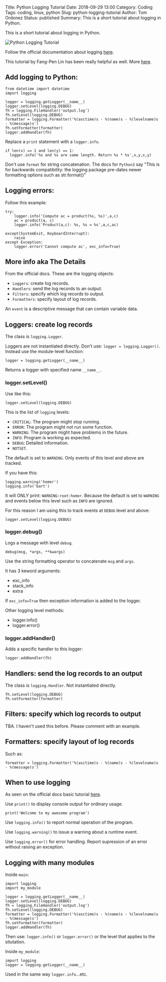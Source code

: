 Title: Python Logging Tutorial
Date: 2018-09-29 13:00
Category: Coding
Tags: coding, linux, python
Slug: python-logging-tutorial
Author: Tom Ordonez
Status: published
Summary: This is a short tutorial about logging in Python.

This is a short tutorial about logging in Python.

![Python Logging Tutorial]({filename}/images/python-logging-tutorial.gif)

Follow the official documentation about logging <a href="https://docs.python.org/3/library/logging.html" target="_blank">here</a>.

This tutorial by Fang-Pen Lin has been really helpful as well. More <a href="https://fangpenlin.com/posts/2012/08/26/good-logging-practice-in-python/" target="_blank">here</a>.

## Add logging to Python:

    from datetime import datetime
	import logging

	logger = logging.getLogger(__name__)
	logger.setLevel(logging.DEBUG)
	fh = logging.FileHandler('output.log')
	fh.setLevel(logging.DEBUG)
	formatter = logging.Formatter('%(asctime)s - %(name)s - %(levelname)s - %(message)s')
	fh.setFormatter(formatter)
	logger.addHandler(fh)

Replace a `print` statement with a `logger.info`.

    if len(x) == 1 and len(y) == 1:
      logger.info('%s and %s are same length. Return %s * %s',x,y,x,y)

Don't use `format` for string concatenation. The docs for `Python3` say "This is for backwards compatibility: the logging package pre-dates newer formatting options such as str.format()"

## Logging errors:

Follow this example:

    try:
        logger.info('Compute ac = product(%s, %s)',a,c)
        ac = product(a, c)
        logger.info('Product(a,c): %s, %s = %s',a,c,ac)

    except(SystemExit, KeyboardInterrupt):
        raise
    except Exception:
        logger.error('Cannot compute ac', exc_info=True)

## More info aka The Details

From the official docs. These are the logging objects:

* `Loggers`: create log records.
* `Handlers`: send the log records to an output.
* `Filters`: specify which log records to output.
* `Formatters`: specify layout of log records.

An `event` is a descriptive message that can contain variable data.

## Loggers: create log records

The class is `logging.Logger`.

Loggers are not instantiated directly. Don't use: `logger = logging.Logger()`. Instead use the module-level function:

    logger = logging.getLogger(__name__)

Returns a logger with specified name `__name__`.

### logger.setLevel()  

Use like this:

    logger.setLevel(logging.DEBUG)

This is the list of `logging` levels:

* `CRITICAL`: The program might stop running.
* `ERROR`: The program might not run some function.
* `WARNING`: The program might have problems in the future.
* `INFO`: Program is working as expected.
* `DEBUG`: Detailed information.
* `NOTSET`.

The default is set to `WARNING`. Only events of this level and above are tracked.

If you have this:

    logging.warning('homer')
    logging.info('bart')

It will ONLY print: `WARNING:root:homer`. Because the default is set to `WARNING` and events below this level such as `INFO` are ignored.

For this reason I am using this to track events at `DEBUG` level and above:

    logger.setLevel(logging.DEBUG)

### logger.debug()

Logs a message with level `debug`.

    debug(msg, *args, **kwargs)

Use the string formatting operator to concatenate `msg` and `args`.

It has 3 keword arguments:

* exc_info
* stack_info
* extra

If `exc_info=True` then exception information is added to the logger.

Other logging level methods:

* logger.info()
* logger.error()

### logger.addHandler()

Adds a specific handler to this logger:

    logger.addHandler(fh)

## Handlers: send the log records to an output

The class is `logging.Handler`. Not instantiated directly.

    fh.setLevel(logging.DEBUG)
    fh.setFormatter(formatter)

## Filters: specify which log records to output

TBA. I haven't used this before. Please comment with an example.

## Formatters: specify layout of log records

Such as:

    formatter = logging.Formatter('%(asctime)s - %(name)s - %(levelname)s - %(message)s')

## When to use logging

As seen on the official docs basic tutorial <a href="https://docs.python.org/3/howto/logging.html#logging-basic-tutorial" target="_blank">here</a>.

Use `print()` to display console output for ordinary usage.

    print('Welcome to my awesome program')

Use `logging.info()` to report normal operation of the program.

Use `logging.warning()` to issue a warning about a runtime event.

Use `logging.error()` for error handling. Report supression of an error without raising an exception.

## Logging with many modules

Inside `main`:

	import logging
	import my_module

	logger = logging.getLogger(__name__)
	logger.setLevel(logging.DEBUG)
	fh = logging.FileHandler('output.log')
	fh.setLevel(logging.DEBUG)
	formatter = logging.Formatter('%(asctime)s - %(name)s - %(levelname)s - %(message)s')
	fh.setFormatter(formatter)
	logger.addHandler(fh)

Then use: `logger.info()` or `logger.error()` or the level that applies to the situtation.

Inside `my_module`:

    import logging
    logger = logging.getLogger(__name__)

Used in the same way `logger.info`...etc.